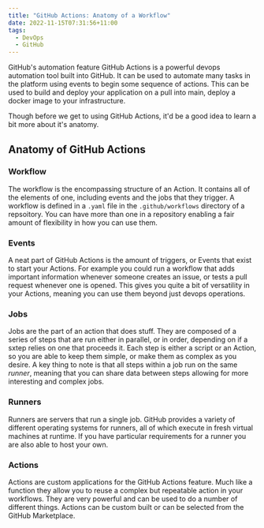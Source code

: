 ```yaml
---
title: "GitHub Actions: Anatomy of a Workflow"
date: 2022-11-15T07:31:56+11:00
tags:
  - DevOps
  - GitHub
---
```


GitHub's automation feature GitHub Actions is a powerful devops automation tool built into GitHub. It can be used to automate many tasks in the platform using events to begin some sequence of actions. This can be used to build and deploy your application on a pull into main, deploy a docker image to your infrastructure.

Though before we get to using GitHub Actions, it'd be a good idea to learn a bit more about it's anatomy.

## Anatomy of GitHub Actions

### Workflow

The workflow is the encompassing structure of an Action. It contains all of the elements of one, including events and the jobs that they trigger. A workflow is defined in a `.yaml` file in the `.github/workflows` directory of a repsoitory. You can have more than one in a repository enabling a fair amount of flexibility in how you can use them.

### Events

A neat part of GitHub Actions is the amount of triggers, or Events that exist to start your Actions. For example you could run a workflow that adds important information whenever someone creates an issue, or tests a pull request whenever one is opened. This gives you quite a bit of versatility in your Actions, meaning you can use them beyond just devops operations.

### Jobs

Jobs are the part of an action that does stuff. They are composed of a series of steps that are run either in parallel, or in order, depending on if a sxtep relies on one that proceeds it. Each step is either a script or an Action, so you are able to keep them simple, or make them as complex as you desire. A key thing to note is that all steps within a job run on the same *runner*, meaning that you can share data between steps allowing for more interesting and complex jobs.

### Runners

Runners are servers that run a single job. GitHub provides a variety of different operating systems for runners, all of which execute in fresh virtual machines at runtime. If you have particular requirements for a runner you are also able to host your own.

### Actions

Actions are custom applications for the GitHub Actions feature. Much like a function they allow you to reuse a complex but repeatable action in your workflows. They are very powerful and can be used to do a number of different things. Actions can be custom built or can be selected from the GitHub Marketplace.

